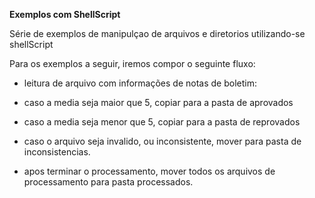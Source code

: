 <b>Exemplos com ShellScript</b>

Série de exemplos de manipulçao de arquivos e diretorios utilizando-se shellScript

Para os exemplos a seguir, iremos compor o seguinte fluxo:

- leitura de arquivo com informações de notas de boletim:
- caso a media seja maior que 5, copiar para a pasta de aprovados
- caso a media seja menor que 5, copiar para a pasta de reprovados
- caso o arquivo seja invalido, ou inconsistente, mover para pasta de inconsistencias.

- apos terminar o processamento, mover todos os arquivos de processamento para pasta processados. 
 